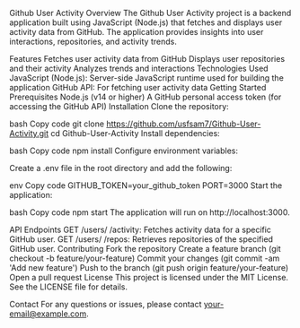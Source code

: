 Github User Activity
Overview
The Github User Activity project is a backend application built using JavaScript (Node.js) that fetches and displays user activity data from GitHub. The application provides insights into user interactions, repositories, and activity trends.

Features
Fetches user activity data from GitHub
Displays user repositories and their activity
Analyzes trends and interactions
Technologies Used
JavaScript (Node.js): Server-side JavaScript runtime used for building the application
GitHub API: For fetching user activity data
Getting Started
Prerequisites
Node.js (v14 or higher)
A GitHub personal access token (for accessing the GitHub API)
Installation
Clone the repository:

bash
Copy code
git clone https://github.com/usfsam7/Github-User-Activity.git
cd Github-User-Activity
Install dependencies:

bash
Copy code
npm install
Configure environment variables:

Create a .env file in the root directory and add the following:

env
Copy code
GITHUB_TOKEN=your_github_token
PORT=3000
Start the application:

bash
Copy code
npm start
The application will run on http://localhost:3000.

API Endpoints
GET /users/
/activity: Fetches activity data for a specific GitHub user.
GET /users/
/repos: Retrieves repositories of the specified GitHub user.
Contributing
Fork the repository
Create a feature branch (git checkout -b feature/your-feature)
Commit your changes (git commit -am 'Add new feature')
Push to the branch (git push origin feature/your-feature)
Open a pull request
License
This project is licensed under the MIT License. See the LICENSE file for details.

Contact
For any questions or issues, please contact your-email@example.com.
